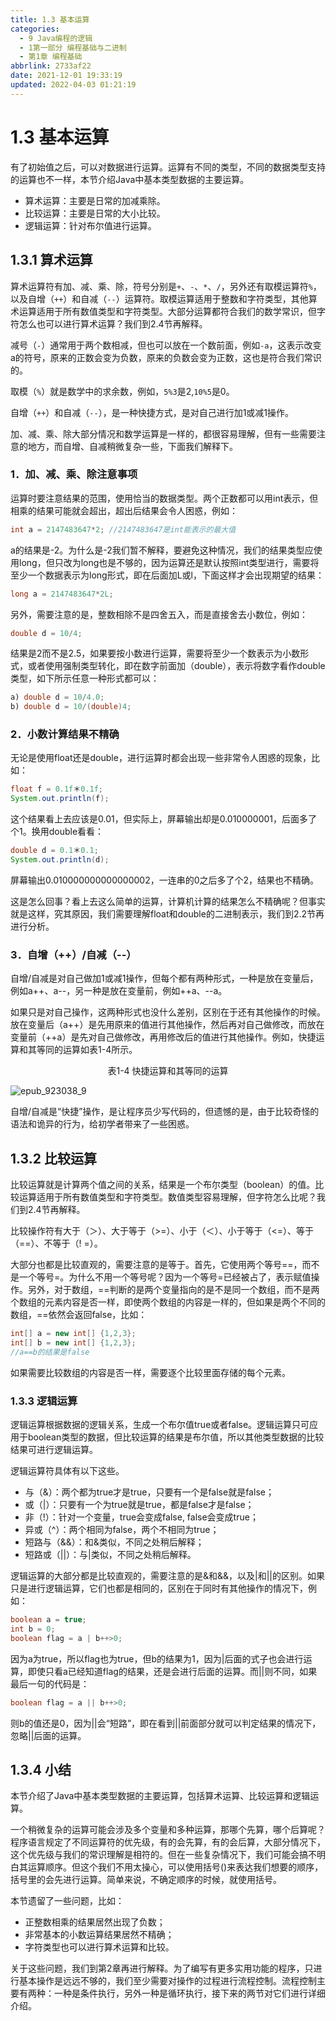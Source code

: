 ```yaml
---
title: 1.3 基本运算
categories: 
  - 9 Java编程的逻辑
  - 1第一部分 编程基础与二进制
  - 第1章 编程基础
abbrlink: 2733af22
date: 2021-12-01 19:33:19
updated: 2022-04-03 01:21:19
---
```

# 1.3 基本运算
有了初始值之后，可以对数据进行运算。运算有不同的类型，不同的数据类型支持的运算也不一样，本节介绍Java中基本类型数据的主要运算。

- 算术运算：主要是日常的加减乘除。
- 比较运算：主要是日常的大小比较。
- 逻辑运算：针对布尔值进行运算。

## 1.3.1 算术运算
算术运算符有加、减、乘、除，符号分别是`+`、`-`、`*`、`/`，另外还有取模运算符`%`，以及自增（`++`）和自减（`--`）运算符。取模运算适用于整数和字符类型，其他算术运算适用于所有数值类型和字符类型。大部分运算都符合我们的数学常识，但字符怎么也可以进行算术运算？我们到2.4节再解释。

减号（`-`）通常用于两个数相减，但也可以放在一个数前面，例如`-a`，这表示改变a的符号，原来的正数会变为负数，原来的负数会变为正数，这也是符合我们常识的。

取模（`%`）就是数学中的求余数，例如，`5%3`是2,`10%5`是0。

自增（`++`）和自减（`--`），是一种快捷方式，是对自己进行加1或减1操作。

加、减、乘、除大部分情况和数学运算是一样的，都很容易理解，但有一些需要注意的地方，而自增、自减稍微复杂一些，下面我们解释下。

### 1．加、减、乘、除注意事项
运算时要注意结果的范围，使用恰当的数据类型。两个正数都可以用int表示，但相乘的结果可能就会超出，超出后结果会令人困惑，例如：

```java
int a = 2147483647*2; //2147483647是int能表示的最大值
```

a的结果是-2。为什么是-2我们暂不解释，要避免这种情况，我们的结果类型应使用long，但只改为long也是不够的，因为运算还是默认按照int类型进行，需要将至少一个数据表示为long形式，即在后面加L或l，下面这样才会出现期望的结果：

```java
long a = 2147483647*2L;
```

另外，需要注意的是，整数相除不是四舍五入，而是直接舍去小数位，例如：

```java
double d = 10/4;
```

结果是2而不是2.5，如果要按小数进行运算，需要将至少一个数表示为小数形式，或者使用强制类型转化，即在数字前面加（double），表示将数字看作double类型，如下所示任意一种形式都可以：

```java
a) double d = 10/4.0;
b) double d = 10/(double)4;
```

### 2．小数计算结果不精确
无论是使用float还是double，进行运算时都会出现一些非常令人困惑的现象，比如：

```java
float f = 0.1f＊0.1f;
System.out.println(f);
```

这个结果看上去应该是0.01，但实际上，屏幕输出却是0.010000001，后面多了个1。换用double看看：

```java
double d = 0.1＊0.1;
System.out.println(d);
```

屏幕输出0.010000000000000002，一连串的0之后多了个2，结果也不精确。

这是怎么回事？看上去这么简单的运算，计算机计算的结果怎么不精确呢？但事实就是这样，究其原因，我们需要理解float和double的二进制表示，我们到2.2节再进行分析。

### 3．自增（++）/自减（--）
自增/自减是对自己做加1或减1操作，但每个都有两种形式，一种是放在变量后，例如a++、a--，另一种是放在变量前，例如++a、--a。

如果只是对自己操作，这两种形式也没什么差别，区别在于还有其他操作的时候。放在变量后（a++）是先用原来的值进行其他操作，然后再对自己做修改，而放在变量前（++a）是先对自己做修改，再用修改后的值进行其他操作。例如，快捷运算和其等同的运算如表1-4所示。

<center>表1-4 快捷运算和其等同的运算</center>


![epub_923038_9](https://gitee.com/XiaoLan223/images/raw/master/Blog/Sum/20211130222328.jpeg)

自增/自减是“快捷”操作，是让程序员少写代码的，但遗憾的是，由于比较奇怪的语法和诡异的行为，给初学者带来了一些困惑。

## 1.3.2 比较运算
比较运算就是计算两个值之间的关系，结果是一个布尔类型（boolean）的值。比较运算适用于所有数值类型和字符类型。数值类型容易理解，但字符怎么比呢？我们到2.4节再解释。

比较操作符有大于（＞）、大于等于（>=）、小于（＜）、小于等于（<=）、等于（==）、不等于（! =）。

大部分也都是比较直观的，需要注意的是等于。首先，它使用两个等号==，而不是一个等号=。为什么不用一个等号呢？因为一个等号=已经被占了，表示赋值操作。另外，对于数组，==判断的是两个变量指向的是不是同一个数组，而不是两个数组的元素内容是否一样，即使两个数组的内容是一样的，但如果是两个不同的数组，==依然会返回false，比如：

```java
int[] a = new int[] {1,2,3};
int[] b = new int[] {1,2,3};
//a==b的结果是false
```

如果需要比较数组的内容是否一样，需要逐个比较里面存储的每个元素。

### 1.3.3 逻辑运算
逻辑运算根据数据的逻辑关系，生成一个布尔值true或者false。逻辑运算只可应用于boolean类型的数据，但比较运算的结果是布尔值，所以其他类型数据的比较结果可进行逻辑运算。

逻辑运算符具体有以下这些。

- 与（&）：两个都为true才是true，只要有一个是false就是false；
- 或（|）：只要有一个为true就是true，都是false才是false；
- 非（!）：针对一个变量，true会变成false, false会变成true；
- 异或（^）：两个相同为false，两个不相同为true；
- 短路与（&&）：和&类似，不同之处稍后解释；
- 短路或（||）：与|类似，不同之处稍后解释。

逻辑运算的大部分都是比较直观的，需要注意的是&和&&，以及|和||的区别。如果只是进行逻辑运算，它们也都是相同的，区别在于同时有其他操作的情况下，例如：

```java
boolean a = true;
int b = 0;
boolean flag = a | b++>0;
```

因为a为true，所以flag也为true，但b的结果为1，因为|后面的式子也会进行运算，即使只看a已经知道flag的结果，还是会进行后面的运算。而||则不同，如果最后一句的代码是：

```java
boolean flag = a || b++>0;
```

则b的值还是0，因为||会“短路”，即在看到||前面部分就可以判定结果的情况下，忽略||后面的运算。

## 1.3.4 小结
本节介绍了Java中基本类型数据的主要运算，包括算术运算、比较运算和逻辑运算。

一个稍微复杂的运算可能会涉及多个变量和多种运算，那哪个先算，哪个后算呢？程序语言规定了不同运算符的优先级，有的会先算，有的会后算，大部分情况下，这个优先级与我们的常识理解是相符的。但在一些复杂情况下，我们可能会搞不明白其运算顺序。但这个我们不用太操心，可以使用括号()来表达我们想要的顺序，括号里的会先进行运算。简单来说，不确定顺序的时候，就使用括号。

本节遗留了一些问题，比如：
- 正整数相乘的结果居然出现了负数；
- 非常基本的小数运算结果居然不精确；
- 字符类型也可以进行算术运算和比较。

关于这些问题，我们到第2章再进行解释。为了编写有更多实用功能的程序，只进行基本操作是远远不够的，我们至少需要对操作的过程进行流程控制。流程控制主要有两种：一种是条件执行，另外一种是循环执行，接下来的两节对它们进行详细介绍。
